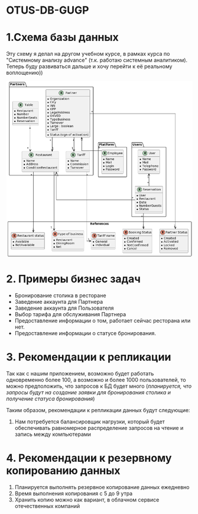 # OTUS-DB-GUGP
# 1.Схема базы данных
Эту схему я делал на другом учебном курсе, в рамках курса по "Системному анализу advance" (т.к. работаю системным аналитиком).
Теперь буду развиваться дальше и хочу перейти к её реальному воплощению))


![ERD Бронирование столиков (1)](https://github.com/pgugninskiy/OTUS-DB-GUGP/blob/main/1.png)
   
# 2. Примеры бизнес задач
* Бронирование столика в ресторане
* Заведение аккаунта для Партнера 
* Заведение аккаунта для Пользователя
* Выбор тарифа для обслуживания Партнера
* Предоставление информации о том, работает сейчас ресторана или нет.
* Предоставление информации о статусе бронирования.


# 3. Рекомендации к репликации
Так как с нашим приложением, возможно будет работать одновременно более 100, а возможно и более 1000 пользователей, то можно предположить, что запросов к БД будет много (_планируется, что запросы будут на создание заявки для бронирования столика и получение статуса бронирования_)

Таким образом, рекомендации к репликации данных будут следующие:
1. Нам потребуется балансировщик нагрузки, который будет обеспечивать равномерное распределение запросов на чтение и запись между компьютерами

# 4. Рекомендации к резервному копированию данных
1. Планируется выполнять резервное копирование данных ежедневно
2. Время выполнения копирования с 5 до 9 утра
3. Хранить копию можно как вариант, в облачном сервисе отечественных компаний
